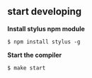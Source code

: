 ## start developing

**Install stylus npm module**

`` $ npm install stylus -g ``

**Start the compiler**

`` $ make start ``